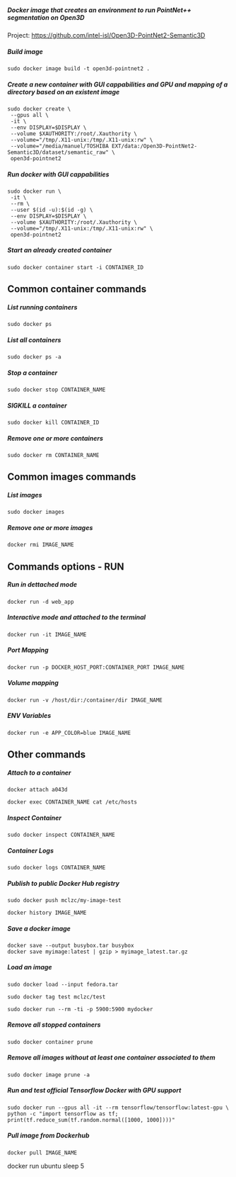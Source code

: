 ##### Docker image that creates an environment to run PointNet++ segmentation on Open3D

Project: https://github.com/intel-isl/Open3D-PointNet2-Semantic3D

##### Build image

    sudo docker image build -t open3d-pointnet2 .

##### Create a new container with GUI cappabilities and GPU and mapping of a directory based on an existent image

```
sudo docker create \
 --gpus all \
 -it \
 --env DISPLAY=$DISPLAY \
 --volume $XAUTHORITY:/root/.Xauthority \
 --volume="/tmp/.X11-unix:/tmp/.X11-unix:rw" \
 --volume="/media/manuel/TOSHIBA EXT/data:/Open3D-PointNet2-Semantic3D/dataset/semantic_raw" \
 open3d-pointnet2
```

##### Run docker with GUI cappabilities

```
sudo docker run \
 -it \
 --rm \
 --user $(id -u):$(id -g) \
 --env DISPLAY=$DISPLAY \
 --volume $XAUTHORITY:/root/.Xauthority \
 --volume="/tmp/.X11-unix:/tmp/.X11-unix:rw" \
 open3d-pointnet2
```

##### Start an already created container

    sudo docker container start -i CONTAINER_ID

## Common container commands

##### List running containers

    sudo docker ps

##### List all containers

    sudo docker ps -a

##### Stop a container

    sudo docker stop CONTAINER_NAME

##### SIGKILL a container

    sudo docker kill CONTAINER_ID

##### Remove one or more containers

    sudo docker rm CONTAINER_NAME

## Common images commands

##### List images

    sudo docker images

##### Remove one or more images

    docker rmi IMAGE_NAME

## Commands options - RUN

##### Run in dettached mode

    docker run -d web_app

##### Interactive mode and attached to the terminal

    docker run -it IMAGE_NAME

##### Port Mapping

    docker run -p DOCKER_HOST_PORT:CONTAINER_PORT IMAGE_NAME

##### Volume mapping

    docker run -v /host/dir:/container/dir IMAGE_NAME

##### ENV Variables

    docker run -e APP_COLOR=blue IMAGE_NAME

## Other commands

##### Attach to a container

    docker attach a043d

    docker exec CONTAINER_NAME cat /etc/hosts

##### Inspect Container

    sudo docker inspect CONTAINER_NAME

##### Container Logs

    sudo docker logs CONTAINER_NAME

##### Publish to public Docker Hub registry

    sudo docker push mclzc/my-image-test

    docker history IMAGE_NAME

##### Save a docker image

    docker save --output busybox.tar busybox
    docker save myimage:latest | gzip > myimage_latest.tar.gz

##### Load an image

    sudo docker load --input fedora.tar

    sudo docker tag test mclzc/test

    sudo docker run --rm -ti -p 5900:5900 mydocker

##### Remove all stopped containers

    sudo docker container prune

##### Remove all images without at least one container associated to them

    sudo docker image prune -a

##### Run and test official Tensorflow Docker with GPU support

    sudo docker run --gpus all -it --rm tensorflow/tensorflow:latest-gpu \
    python -c "import tensorflow as tf; print(tf.reduce_sum(tf.random.normal([1000, 1000])))"

##### Pull image from Dockerhub

    docker pull IMAGE_NAME

docker run ubuntu sleep 5
